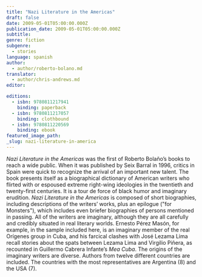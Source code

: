 ```yaml
---
title: "Nazi Literature in the Americas"
draft: false
date: 2009-05-01T05:00:00.000Z
publication_date: 2009-05-01T05:00:00.000Z
subtitle:
genre: fiction
subgenre:
  - stories
language: spanish
author:
  - author/roberto-bolano.md
translator:
  - author/chris-andrews.md
editor:

editions:
  - isbn: 9780811217941
    binding: paperback
  - isbn: 9780811217057
    binding: clothbound
  - isbn: 9780811220569
    binding: ebook
featured_image_path:
_slug: nazi-literature-in-america
---
```


_Nazi Literature in the Americas_ was the first of Roberto Bolaño’s books to reach a wide public. When it was published by Seix Barral in 1996, critics in Spain were quick to recognize the arrival of an important new talent. The book presents itself as a biographical dictionary of American writers who flirted with or espoused extreme right-wing ideologies in the twentieth and twenty-first centuries. It is a tour de force of black humor and imaginary erudition. _Nazi Literature in the Americas_ is composed of short biographies, including descriptions of the writers’ works, plus an epilogue ("for Monsters"), which includes even briefer biographies of persons mentioned in passing. All of the writers are imaginary, although they are all carefully and credibly situated in real literary worlds. Ernesto Pérez Masón, for example, in the sample included here, is an imaginary member of the real Orígenes group in Cuba, and his farcical clashes with José Lezama Lima recall stories about the spats between Lezama Lima and Virgilio Piñera, as recounted in Guillermo Cabrera Infante’s _Mea Cuba_. The origins of the imaginary writers are diverse. Authors from twelve different countries are included. The countries with the most representatives are Argentina (8) and the USA (7).

